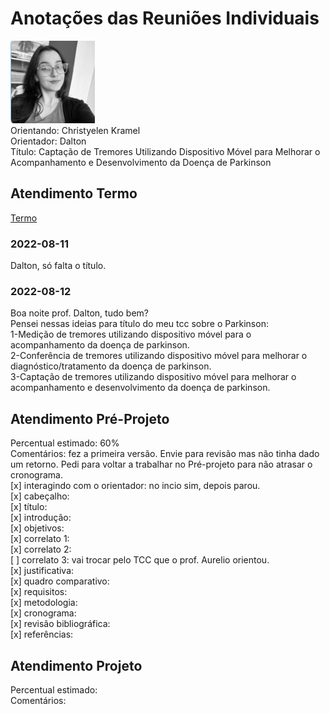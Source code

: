 # Anotações das Reuniões Individuais  

![foto](foto.png "foto")  
Orientando: Christyelen Kramel  
Orientador: Dalton  
Título: Captação de Tremores Utilizando Dispositivo Móvel para Melhorar o Acompanhamento e Desenvolvimento da Doença de Parkinson  

## Atendimento Termo  

[Termo](Termo.pdf "Termo")  

### 2022-08-11

Dalton, só falta o título.  

### 2022-08-12

Boa noite prof. Dalton, tudo bem?  
Pensei nessas ideias para título do meu tcc sobre o Parkinson:  
1-Medição de tremores utilizando dispositivo móvel para o acompanhamento da doença de parkinson.  
2-Conferência de tremores utilizando dispositivo móvel para melhorar o diagnóstico/tratamento da doença de parkinson.  
3-Captação de tremores utilizando dispositivo móvel para melhorar o acompanhamento e desenvolvimento da doença de parkinson.  

## Atendimento Pré-Projeto  

Percentual estimado: 60%  
Comentários: fez a primeira versão. Envie para revisão mas não tinha dado um retorno. Pedi para voltar a trabalhar no Pré-projeto para não atrasar o cronograma.  
[x] interagindo com o orientador: no incio sim, depois parou.  
[x] cabeçalho:  
[x] título:  
[x] introdução:  
[x] objetivos:  
[x] correlato 1:  
[x] correlato 2:  
[ ] correlato 3: vai trocar pelo TCC que o prof. Aurelio orientou.  
[x] justificativa:  
[x] quadro comparativo:  
[x] requisitos:  
[x] metodologia:  
[x] cronograma:  
[x] revisão bibliográfica:  
[x] referências:  

## Atendimento Projeto  

Percentual estimado:  
Comentários:  
